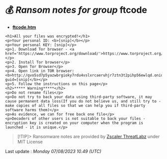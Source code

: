 # 💰 _Ransom notes for group_ ftcode
* **[ftcode.htm](https://ransomware.live/ransomware_notes/ftcode/ftcode.htm)**

```
<h1>All your files was encrypted!</h1>
<p>Your personal ID: <b>[snip]</b></p>
<p>Your personal KEY: [snip]</p>
<p>1. Download Tor browser - <a href='https://www.torproject.org/download/'>https://www.torproject.org/download/</a></p>
<p>2. Install Tor browser</p>
<p>3. Open Tor Browser</p>
<p>4. Open link in TOR browser:  <b>http://qvo5sd7p5yazwbrgioky7rdu4vslxrcaeruhjr7ztn3t2pihp56ewlqd.onion/?guid=[snip]</b></p>
<p>5. Follow the instructions on this page</p>
<h2>***** Warning*****</h2>
<p>Do not rename files</p>
<p>Do not try to back your data using third-party software, it may cause permanent data loss(If you do not believe us, and still try to - make copies of all files so that we can help you if third-party software harms them)</p>
<p>As evidence, we can for free back one file</p>
<p>Decoders of other users is not suitable to back your files - encryption key is created on your computer when the program is launched - it is unique.</p>

```


> [!TIP]> Ransomware notes are provided by [Zscaler ThreatLabz](https://github.com/threatlabz/ransomware_notes) under MIT License
> 




Last update : _Monday 07/08/2023 10.49 (UTC)_

